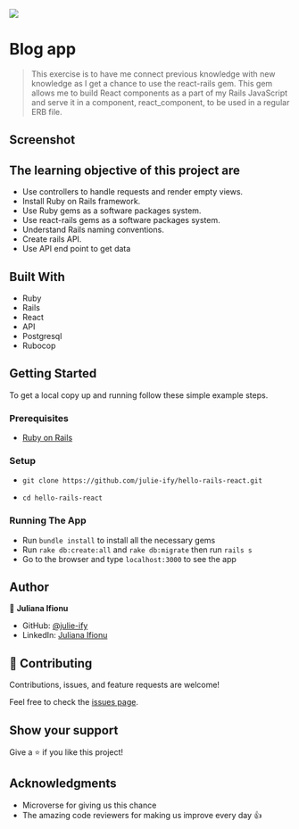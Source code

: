 ![](https://img.shields.io/badge/Microverse-blueviolet)

# Blog app

> This exercise is to have me connect previous knowledge with new knowledge as I get a chance to use the react-rails gem. This gem allows me to build React components as a part of my Rails JavaScript and serve it in a component, react_component, to be used in a regular ERB file.

## Screenshot

<!-- ![screenshot](./app/assets/images/image1.png) -->

## The learning objective of this project are

- Use controllers to handle requests and render empty views.
- Install Ruby on Rails framework.
- Use Ruby gems as a software packages system.
- Use react-rails gems as a software packages system.
- Understand Rails naming conventions.
- Create rails API.
- Use API end point to get data


## Built With

- Ruby
- Rails
- React
- API
- Postgresql
- Rubocop

## Getting Started

To get a local copy up and running follow these simple example steps.

### Prerequisites

- [Ruby on Rails](https://guides.rubyonrails.org/getting_started.html)

### Setup
- ```git clone https://github.com/julie-ify/hello-rails-react.git```

- ```cd hello-rails-react```

### Running The App

- Run ```bundle install``` to install all the necessary gems
- Run ```rake db:create:all``` and ```rake db:migrate``` then run ```rails s``` 
- Go to the browser and type `localhost:3000` to see the app

## Author

👤 **Juliana Ifionu**

- GitHub: [@julie-ify](https://github.com/julie-ify)
- LinkedIn: [Juliana Ifionu](https://www.linkedin.com/in/e-ifionu/)


## 🤝 Contributing

Contributions, issues, and feature requests are welcome!

Feel free to check the [issues page](https://github.com/julie-ify/hello-rails-react/issues).

## Show your support

Give a ⭐️ if you like this project!

## Acknowledgments

- Microverse for giving us this chance
- The amazing code reviewers for making us improve every day 👍